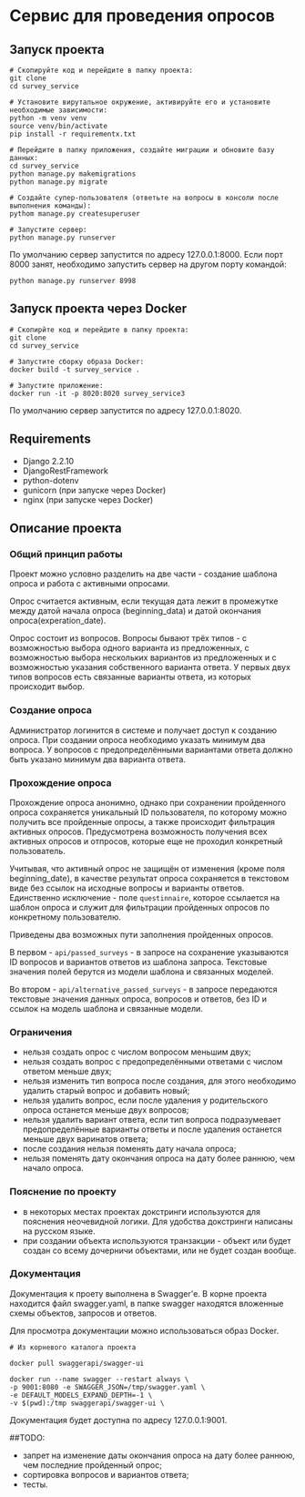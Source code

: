 # Сервис для проведения опросов

## Запуск проекта
```
# Скопируйте код и перейдите в папку проекта:
git clone
cd survey_service

# Установите вирутальное окружение, активируйте его и установите необходимые зависимости:
python -m venv venv
source venv/bin/activate
pip install -r requirementx.txt

# Перейдите в папку приложения, создайте миграции и обновите базу данных:
cd survey_service
python manage.py makemigrations
python manage.py migrate

# Создайте супер-пользователя (ответьте на вопросы в консоли после выполнения команды):
pythom manage.py createsuperuser

# Запустите сервер:
python manage.py runserver
```

По умолчанию сервер запустится по адресу 127.0.0.1:8000. Если порт 8000 занят, необходимо запустить сервер на другом порту командой:

`python manage.py runserver 8998`
## Запуск проекта через Docker
```
# Скопирйте код и перейдите в папку проекта:
git clone
cd survey_service

# Запустите сборку образа Docker:
docker build -t survey_service .

# Запустите приложение:
docker run -it -p 8020:8020 survey_service3
```
По умолчанию сервер запустится по адресу 127.0.0.1:8020.
## Requirements
- Django 2.2.10
- DjangoRestFramework
- python-dotenv
- gunicorn (при запуске через Docker)
- nginx (при запуске через Docker)
## Описание проекта
### Общий принцип работы
Проект можно условно разделить на две части - создание шаблона опроса и работа с активными опросами.

Опрос считается активным, если текущая дата лежит в промежутке между датой начала опроса (beginning_data) 
и датой окончания опроса(experation_date).

Опрос состоит из вопросов. Вопросы бывают трёх типов - с возможностью выбора одного варианта из предложенных,
 с возможностью выбора нескольких вариантов из предложенных и с возможностью указания собственного варианта ответа.
У первых двух типов вопросов есть связанные варианты ответа, из которых происходит выбор.
### Создание опроса
Администратор логинится в системе и получает доступ к созданию опроса.
При создании опроса необходимо указать минимум два вопроса.
У вопросов с предопределёнными вариантами ответа должно быть указано минимум два варианта ответа.
### Прохождение опроса
Прохождение опроса анонимно, однако при сохранении пройденного опроса сохраняется уникальный ID пользователя, 
по которому можно получить все пройденные опросы, а также происходит фильтрация активных опросов.
Предусмотрена возможность получения всех активных опросов и отпросов, которые еще не проходил конкретный пользователь.

Учитывая, что активный опрос не защищён от изменения (кроме поля beginning_date), в качестве результат опроса 
сохраняется в текстовом виде без ссылок на исходные вопросы и варианты ответов.
Единственно исключение - поле `questinnaire`, которое ссылается на шаблон опроса и служит для фильтрации пройденных 
опросов по конкретному пользователю.

Приведены два возможных пути заполнения пройденных опросов.

В первом - `api/passed_surveys` - в запросе на сохранение указываются ID вопросов и вариантов ответов из шаблона запроса. 
Текстовые значения полей берутся из модели шаблона и связанных моделей.

Во втором - `api/alternative_passed_surveys` - в запросе передаются текстовые значения данных опроса, вопросов и ответов,
без ID и ссылок на модель шаблона и связанные модели.
### Ограничения
- нельзя создать опрос с числом вопросом меньшим двух;
- нельзя создать вопрос с предопределёнными ответами с числом ответом меньше двух;
- нельзя изменить тип вопроса после создания, для этого необходимо удалить старый вопрос и добавить новый;
- нельзя удалить вопрос, если после удаления у родительского опроса останется меньше двух вопросов;
- нельзя удалить вариант ответа, если тип вопроса подразумевает предопределённые варианты ответы и после удаления
останется меньше двух варинатов ответа;
- после создания нельзя поменять дату начала опроса;
- нельзя поменять дату окончания опроса на дату более раннюю, чем  начало опроса.

### Пояснение по проекту
- в некоторых местах проектах докстринги используются для пояснения неочевидной логики. Для удобства докстринги 
написаны на русском языке.
- при создании объекта используются транзакции - объект или будет создан со всему дочерничи объектами, 
или не будет создан вообще. 

### Документация
Документация к проету выполнена в Swagger'e. В корне проекта находится файл swagger.yaml, в папке swagger находятся
вложенные схемы объектов, запросов и ответов.

Для просмотра документации можно использоваться образ Docker.

```
# Из корневого каталога проекта

docker pull swaggerapi/swagger-ui

docker run --name swagger --restart always \
-p 9001:8080 -e SWAGGER_JSON=/tmp/swagger.yaml \
-e DEFAULT_MODELS_EXPAND_DEPTH=-1 \
-v $(pwd):/tmp swaggerapi/swagger-ui \
``` 

Документация будет доступна по адресу 127.0.0.1:9001.

##TODO:
- запрет на изменение даты окончания опроса на дату более раннюю, чем последние пройденный опрос;
- сортировка вопросов и вариантов ответа;
- тесты.